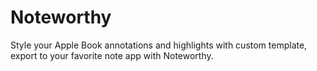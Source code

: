 # Noteworthy
Style your Apple Book annotations and highlights with custom template, export to your favorite note app with Noteworthy.
